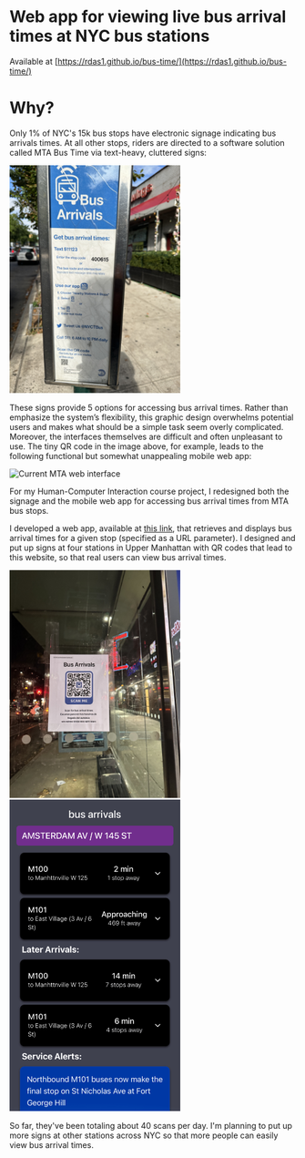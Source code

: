 # Web app for viewing live bus arrival times at NYC bus stations

Available at [https://rdas1.github.io/bus-time/](https://rdas1.github.io/bus-time/)

# Why?

Only 1% of NYC's 15k bus stops have electronic signage indicating bus arrivals times. At all other stops, riders are directed to a software solution called MTA Bus Time via text-heavy, cluttered signs:

<img src="images/mta_sign.JPG" alt="Current MTA Signage" width="300"/>

These signs provide 5 options for accessing bus arrival times. Rather than emphasize the system’s flexibility, this graphic design overwhelms potential users and makes what should be a simple task seem overly complicated. Moreover, the interfaces themselves are difficult and often unpleasant to use. The tiny QR code in the image above, for example, leads to the following functional but somewhat unappealing mobile web app:

<img src="images/mta_interface.JPG" alt="Current MTA web interface" width="300"/>

For my Human-Computer Interaction course project, I redesigned both the signage and the mobile web app for accessing bus arrival times from MTA bus stops.

I developed a web app, available at [this link](https://rdas1.github.io/bus-time/#/403483), that retrieves and displays bus arrival times for a given stop (specified as a URL parameter). I designed and put up signs at four stations in Upper Manhattan with QR codes that lead to this website, so that real users can view bus arrival times. 

<p float="left">
<img src="images/example_sign.JPG" alt="My redesigned signage, posted at the Amsterdam Avenue / W 145th St bus stop" width="300"/>
<img src="images/example_page.JPG" alt="My redesigned webpage, showing bus arrivals at Amsterdam Avenue / W 145th St bus stop" width="300"/>
</p>

So far, they've been totaling about 40 scans per day. I'm planning to put up more signs at other stations across NYC so that more people can easily view bus arrival times.




